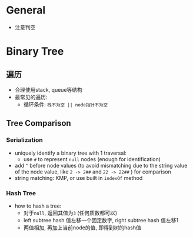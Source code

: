 # General

- 注意判空



# Binary Tree

## 遍历

- 合理使用stack, queue等结构
- 最常见的遍历: 
  - 循环条件: `栈不为空 || node指针不为空 `



## Tree Comparison

### Serialization

- uniquely identify a binary tree with 1 traversal:
  - use `#` to represent `null` nodes (enough for identification)
- add `^` before node values (to avoid mismatching due to the string value of the node value, like `2 -> 2##` and `22 -> 22##` ) for comparison
- string matching: KMP, or use built in `indexOf` method



### Hash Tree

- how to hash a tree:
  - 对于`null`, 返回其值为`3` (任何质数都可以)
  - left subtree hash 值左移一个固定数字, right subtree hash 值左移1
  - 两值相加, 再加上当前node的值, 即得到树的hash值